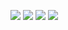 ![](https://files.catbox.moe/3ydcsk.gif) ![](https://media1.tenor.com/m/xRLo9NV-V88AAAAC/gasa4-get-a-snack-at-4am.gif)
 ![](https://files.catbox.moe/xekvf8.gif)
![](https://files.catbox.moe/ixz9so.gif)
